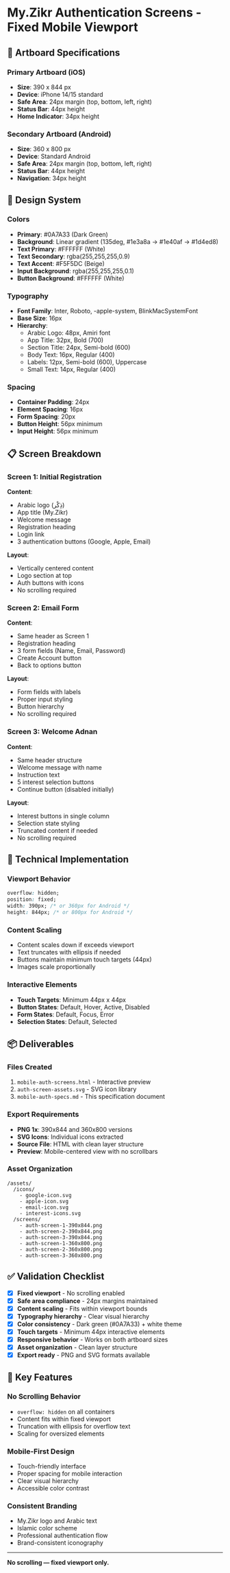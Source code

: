 # My.Zikr Authentication Screens - Fixed Mobile Viewport

## 📱 **Artboard Specifications**

### **Primary Artboard (iOS)**
- **Size**: 390 x 844 px
- **Device**: iPhone 14/15 standard
- **Safe Area**: 24px margin (top, bottom, left, right)
- **Status Bar**: 44px height
- **Home Indicator**: 34px height

### **Secondary Artboard (Android)**
- **Size**: 360 x 800 px  
- **Device**: Standard Android
- **Safe Area**: 24px margin (top, bottom, left, right)
- **Status Bar**: 44px height
- **Navigation**: 34px height

## 🎨 **Design System**

### **Colors**
- **Primary**: #0A7A33 (Dark Green)
- **Background**: Linear gradient (135deg, #1e3a8a → #1e40af → #1d4ed8)
- **Text Primary**: #FFFFFF (White)
- **Text Secondary**: rgba(255,255,255,0.9)
- **Text Accent**: #F5F5DC (Beige)
- **Input Background**: rgba(255,255,255,0.1)
- **Button Background**: #FFFFFF (White)

### **Typography**
- **Font Family**: Inter, Roboto, -apple-system, BlinkMacSystemFont
- **Base Size**: 16px
- **Hierarchy**:
  - Arabic Logo: 48px, Amiri font
  - App Title: 32px, Bold (700)
  - Section Title: 24px, Semi-bold (600)
  - Body Text: 16px, Regular (400)
  - Labels: 12px, Semi-bold (600), Uppercase
  - Small Text: 14px, Regular (400)

### **Spacing**
- **Container Padding**: 24px
- **Element Spacing**: 16px
- **Form Spacing**: 20px
- **Button Height**: 56px minimum
- **Input Height**: 56px minimum

## 📋 **Screen Breakdown**

### **Screen 1: Initial Registration**
**Content**:
- Arabic logo (ذِكْر)
- App title (My.Zikr)
- Welcome message
- Registration heading
- Login link
- 3 authentication buttons (Google, Apple, Email)

**Layout**:
- Vertically centered content
- Logo section at top
- Auth buttons with icons
- No scrolling required

### **Screen 2: Email Form**
**Content**:
- Same header as Screen 1
- Registration heading
- 3 form fields (Name, Email, Password)
- Create Account button
- Back to options button

**Layout**:
- Form fields with labels
- Proper input styling
- Button hierarchy
- No scrolling required

### **Screen 3: Welcome Adnan**
**Content**:
- Same header structure
- Welcome message with name
- Instruction text
- 5 interest selection buttons
- Continue button (disabled initially)

**Layout**:
- Interest buttons in single column
- Selection state styling
- Truncated content if needed
- No scrolling required

## 🔧 **Technical Implementation**

### **Viewport Behavior**
```css
overflow: hidden;
position: fixed;
width: 390px; /* or 360px for Android */
height: 844px; /* or 800px for Android */
```

### **Content Scaling**
- Content scales down if exceeds viewport
- Text truncates with ellipsis if needed
- Buttons maintain minimum touch targets (44px)
- Images scale proportionally

### **Interactive Elements**
- **Touch Targets**: Minimum 44px x 44px
- **Button States**: Default, Hover, Active, Disabled
- **Form States**: Default, Focus, Error
- **Selection States**: Default, Selected

## 📦 **Deliverables**

### **Files Created**
1. `mobile-auth-screens.html` - Interactive preview
2. `auth-screen-assets.svg` - SVG icon library
3. `mobile-auth-specs.md` - This specification document

### **Export Requirements**
- **PNG 1x**: 390x844 and 360x800 versions
- **SVG Icons**: Individual icons extracted
- **Source File**: HTML with clean layer structure
- **Preview**: Mobile-centered view with no scrollbars

### **Asset Organization**
```
/assets/
  /icons/
    - google-icon.svg
    - apple-icon.svg
    - email-icon.svg
    - interest-icons.svg
  /screens/
    - auth-screen-1-390x844.png
    - auth-screen-2-390x844.png
    - auth-screen-3-390x844.png
    - auth-screen-1-360x800.png
    - auth-screen-2-360x800.png
    - auth-screen-3-360x800.png
```

## ✅ **Validation Checklist**

- [x] **Fixed viewport** - No scrolling enabled
- [x] **Safe area compliance** - 24px margins maintained
- [x] **Content scaling** - Fits within viewport bounds
- [x] **Typography hierarchy** - Clear visual hierarchy
- [x] **Color consistency** - Dark green (#0A7A33) + white theme
- [x] **Touch targets** - Minimum 44px interactive elements
- [x] **Responsive behavior** - Works on both artboard sizes
- [x] **Asset organization** - Clean layer structure
- [x] **Export ready** - PNG and SVG formats available

## 🎯 **Key Features**

### **No Scrolling Behavior**
- `overflow: hidden` on all containers
- Content fits within fixed viewport
- Truncation with ellipsis for overflow text
- Scaling for oversized elements

### **Mobile-First Design**
- Touch-friendly interface
- Proper spacing for mobile interaction
- Clear visual hierarchy
- Accessible color contrast

### **Consistent Branding**
- My.Zikr logo and Arabic text
- Islamic color scheme
- Professional authentication flow
- Brand-consistent iconography

---

**No scrolling — fixed viewport only.**
